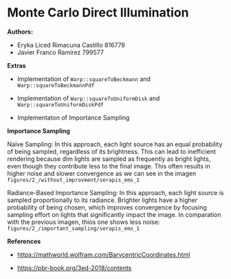 # Monte Carlo Direct Illumination

**Authors:**

- Eryka Liced Rimacuna Castillo     816778
- Javier Franco Ramírez             799577


**Extras**

- Implementation of `Warp::squareToBeckmann` and `Warp::squareToBeckmannPdf`

- Implementation of `Warp::squareToUniformDisk` and `Warp::squareToUniformDiskPdf`

- Implementaton of Importance Sampling


**Importance Sampling**

Naïve Sampling: In this approach, each light source has an equal probability of being sampled, regardless of its brightness. This can lead to inefficient rendering because dim lights are sampled as frequently as bright lights, even though they contribute less to the final image. This often results in higher noise and slower convergence as we can see in the imagen `figures/2_/without_improvment/serapis_ems_1`

Radiance-Based Importance Sampling: In this approach, each light source is sampled proportionally to its radiance. Brighter lights have a higher probability of being chosen, which improves convergence by focusing sampling effort on lights that significantly impact the image. In comparation with the previous imagen, thios one shows less noise:
`figures/2_/important_sampling/serapis_ems_1`


**References**

- https://mathworld.wolfram.com/BarycentricCoordinates.html

- https://pbr-book.org/3ed-2018/contents



